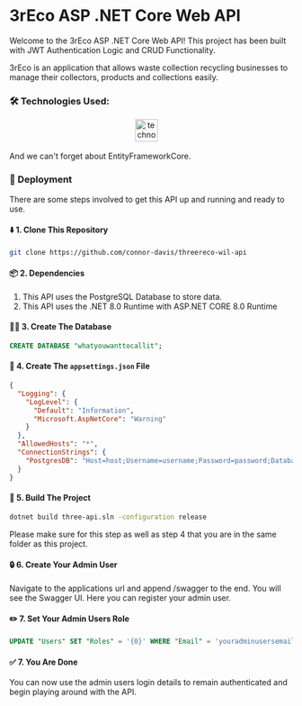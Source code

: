 
# 3rEco ASP .NET Core Web API

Welcome to the 3rEco ASP .NET Core Web API! This project has been built with JWT Authentication Logic and CRUD Functionality.

3rEco is an application that allows waste collection recycling businesses to manage their collectors, products and collections easily.

### 🛠️ Technologies Used:

<div align="center">
  <img src="https://skillicons.dev/icons?i=dotnet,visualstudio,git,github,cs,ubuntu,postgresql" height="40" alt="technologies"  />
  <img width="12" />
</div>

And we can't forget about EntityFrameworkCore.

### 🚀 Deployment

There are some steps involved to get this API up and running and ready to use.

#### ⬇️ 1. Clone This Repository

```bash
git clone https://github.com/connor-davis/threereco-wil-api
```

#### 📦 2. Dependencies

1. This API uses the PostgreSQL Database to store data.
2. This API uses the .NET 8.0 Runtime with ASP.NET CORE 8.0 Runtime

#### 🧑‍💻 3. Create The Database

```sql
CREATE DATABASE "whatyouwanttocallit";
```

#### 📐 4. Create The `appsettings.json` File

```json
{
  "Logging": {
    "LogLevel": {
      "Default": "Information",
      "Microsoft.AspNetCore": "Warning"
    }
  },
  "AllowedHosts": "*",
  "ConnectionStrings": {
    "PostgresDB": "Host=host;Username=username;Password=password;Database=whatyouwanttocallit"
  }
}
```

#### 🔨 5. Build The Project

```bash
dotnet build three-api.sln -configuration release
```

Please make sure for this step as well as step 4 that you are in the same folder as this project.

#### 🔒 6. Create Your Admin User

Navigate to the applications url and append /swagger to the end. You will see the Swagger UI. Here you can register your admin user.

#### ✏️ 7. Set Your Admin Users Role

```sql
UPDATE "Users" SET "Roles" = '{0}' WHERE "Email" = 'youradminusersemail';
```

#### ✅ 7. You Are Done

You can now use the admin users login details to remain authenticated and begin playing around with the API.

